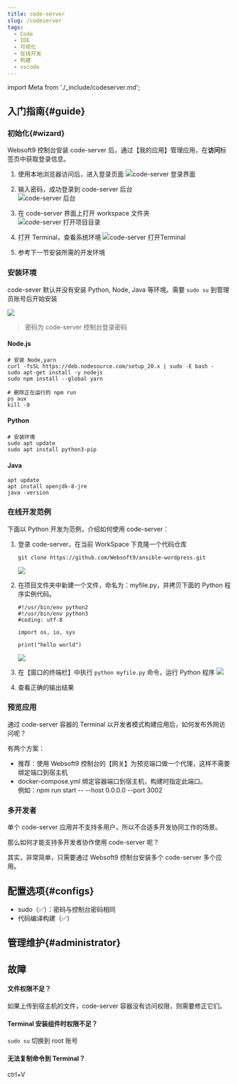 ```yaml
---
title: code-server
slug: /codeserver
tags:
  - Code
  - IDE
  - 可视化
  - 在线开发
  - 构建
  - vscode
---
```


import Meta from './_include/codeserver.md';

<Meta name="meta" />

## 入门指南{#guide}

### 初始化{#wizard}

Websoft9 控制台安装 code-server 后，通过【我的应用】管理应用，在**访问**标签页中获取登录信息。  

1. 使用本地浏览器访问后，进入登录页面
   ![code-server 登录界面](https://libs.websoft9.com/Websoft9/DocsPicture/zh/codeserver/codeserver-login-websoft9.png)

2. 输入密码，成功登录到 code-server 后台  
   ![code-server 后台](https://libs.websoft9.com/Websoft9/DocsPicture/zh/codeserver/codeserver-consolegui-websoft9.png)

3. 在 code-server 界面上打开 workspace 文件夹  
   ![code-server 打开项目目录](https://libs.websoft9.com/Websoft9/DocsPicture/zh/codeserver/codeserver-openfolder-websoft9.png)

4. 打开 Terminal，查看系统环境
   ![code-server 打开Terminal](https://libs.websoft9.com/Websoft9/DocsPicture/zh/codeserver/codeserver-terminal-websoft9.png)

5. 参考下一节安装所需的开发环境

### 安装环境

code-sever 默认并没有安装 Python, Node, Java 等环境。需要 `sudo su` 到管理员账号后开始安装

![](https://libs.websoft9.com/Websoft9/DocsPicture/zh/codeserver/codeserver-sudosu-websoft9.png)

> 密码为 code-server 控制台登录密码

#### Node.js

```
# 安装 Node,yarn
curl -fsSL https://deb.nodesource.com/setup_20.x | sudo -E bash -
sudo apt-get install -y nodejs
sudo npm install --global yarn

# 删除正在运行的 npm run
ps aux
kill -9
```

#### Python

```
# 安装环境
sudo apt update
sudo apt install python3-pip
```

#### Java
```
apt update
apt install openjdk-8-jre
java -version
```

### 在线开发范例

下面以 Python 开发为范例，介绍如何使用 code-server：

1. 登录 code-server，在当前 WorkSpace 下克隆一个代码仓库
   ```
   git clone https://github.com/Websoft9/ansible-wordpress.git
   ```
   ![](https://libs.websoft9.com/Websoft9/DocsPicture/zh/codeserver/codeserver-gitclone-websoft9.png)

2. 在项目文件夹中新建一个文件，命名为：myfile.py，并拷贝下面的 Python 程序实例代码。
   ```
   #!/usr/bin/env python2
   #!/usr/bin/env python3
   #coding: utf-8

   import os, io, sys

   print("hello world")
   ```
   ![](https://libs.websoft9.com/Websoft9/DocsPicture/zh/codeserver/codeserver-createfile-websoft9.png)

3. 在【窗口的终端栏】中执行 `python myfile.py` 命令，运行 Python 程序
   ![](https://libs.websoft9.com/Websoft9/DocsPicture/zh/codeserver/codeserver-runpython-websoft9.png)

4. 查看正确的输出结果

### 预览应用

通过 code-server 容器的 Terminal 以开发者模式构建应用后，如何发布外网访问呢？

有两个方案：

- 推荐：使用 Websoft9 控制台的【网关】为预览端口做一个代理，这样不需要绑定端口到宿主机
- docker-compose.yml 绑定容器端口到宿主机，构建时指定此端口。  
  例如：npm run start -- --host 0.0.0.0 --port 3002

### 多开发者

单个 code-server 应用并不支持多用户，所以不合适多开发协同工作的场景。  

那么如何才能支持多开发者协作使用 code-server 呢？  

其实，非常简单，只需要通过 Websoft9 控制台安装多个 code-server 多个应用。

## 配置选项{#configs}

- sudo（✅）：密码与控制台密码相同
- 代码编译构建（✅）


## 管理维护{#administrator}


## 故障

#### 文件权限不足？

如果上传到宿主机的文件，code-server 容器没有访问权限，则需要修正它们。   

#### Terminal 安装组件时权限不足？

`sudo su` 切换到 root 账号

#### 无法复制命令到 Terminal？

ctrl+V
